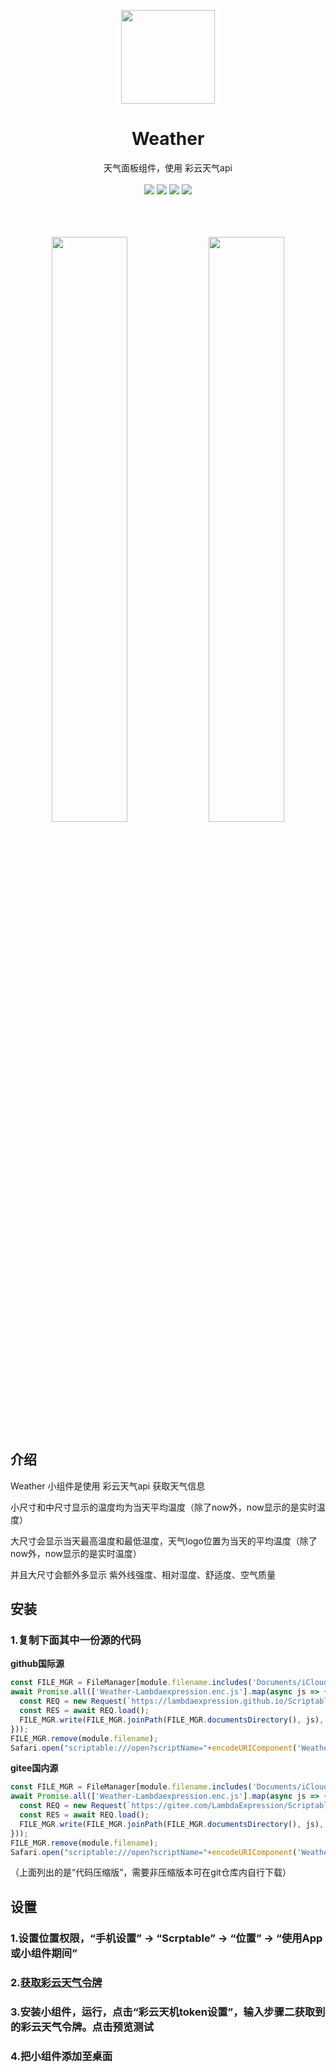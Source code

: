 <p align="center">
  <a href="https://lambdaexpression.github.io/ScriptablesComponent/Weather/">
    <img width="150" src="https://lambdaexpression.github.io/ScriptablesComponent/Weather/weather_style_1.png">
  </a>
</p>

<h1 align="center">Weather</h1>

<div align="center">天气面板组件，使用 彩云天气api</div>
<br/>
<div align="center">
    <a href="javascript:void(0)"><img src="https://img.shields.io/badge/language-node-orange.svg" /></a>
    <a href="javascript:void(0)"><img src="https://img.shields.io/badge/platform-ios-green.svg" /></a>
    <a href="javascript:void(0)"><img src="https://img.shields.io/badge/support-light|dark-hotpink.svg" /></a>
    <a href="javascript:void(0)"><img src="https://img.shields.io/badge/version-v1.0.0-royalblue.svg" /></a>
  
  
</div>
<br/>

<br/>
<br/>

<p align="center">
  <img width="49%" src="https://lambdaexpression.github.io/ScriptablesComponent/Weather/weather03.png">
  <img width="49%" src="https://lambdaexpression.github.io/ScriptablesComponent/Weather/weather04.png">
</p>

## 介绍

Weather 小组件是使用 彩云天气api 获取天气信息



小尺寸和中尺寸显示的温度均为当天平均温度（除了now外，now显示的是实时温度）

大尺寸会显示当天最高温度和最低温度，天气logo位置为当天的平均温度（除了now外，now显示的是实时温度）

并且大尺寸会额外多显示 紫外线强度、相对湿度、舒适度、空气质量 

## 安装


### 1.复制下面其中一份源的代码

**github国际源**

```js
const FILE_MGR = FileManager[module.filename.includes('Documents/iCloud~') ? 'iCloud' : 'local']();
await Promise.all(['Weather-Lambdaexpression.enc.js'].map(async js => {
  const REQ = new Request(`https://lambdaexpression.github.io/ScriptablesComponent/Weather/${encodeURIComponent(js)}`);
  const RES = await REQ.load();
  FILE_MGR.write(FILE_MGR.joinPath(FILE_MGR.documentsDirectory(), js), RES);
}));
FILE_MGR.remove(module.filename);
Safari.open("scriptable:///open?scriptName="+encodeURIComponent('Weather-Lambdaexpression.enc'));
```

**gitee国内源**
```js
const FILE_MGR = FileManager[module.filename.includes('Documents/iCloud~') ? 'iCloud' : 'local']();
await Promise.all(['Weather-Lambdaexpression.enc.js'].map(async js => {
  const REQ = new Request(`https://gitee.com/LambdaExpression/ScriptablesComponent/raw/main/Weather/${encodeURIComponent(js)}`);
  const RES = await REQ.load();
  FILE_MGR.write(FILE_MGR.joinPath(FILE_MGR.documentsDirectory(), js), RES);
}));
FILE_MGR.remove(module.filename);
Safari.open("scriptable:///open?scriptName="+encodeURIComponent('Weather-Lambdaexpression.enc'));
```

（上面列出的是“代码压缩版”，需要非压缩版本可在git仓库内自行下载）

## 设置

### 1.设置位置权限，“手机设置” -> “Scrptable” -> “位置” -> “使用App或小组件期间”
### 2.[获取彩云天气令牌](https://github.com/chiupam/tutorial/blob/master/caiyun/caiyun_api.md)
### 3.安装小组件，运行，点击“彩云天机token设置”，输入步骤二获取到的彩云天气令牌。点击预览测试
### 4.把小组件添加至桌面




